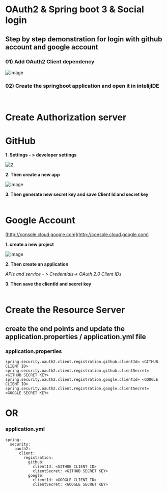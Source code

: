 # OAuth2 & Spring boot 3 & Social login
## Step by step demonstration for login with github account and google account
### 01) Add OAuth2 Client dependency
![image](https://github.com/SupuniAbeysinghe/OAuth2_Social_Login-Demo/assets/121711723/f2f16099-91b5-4d4c-bbc2-a4613c042daf)
### 02)	Create the springboot application and open it in intelijIDE

<br/>

# Create Authorization server

# GitHub
**1. Settings - > developer settings**
<br/>


![2](https://github.com/SupuniAbeysinghe/OAuth2_Social_Login-Demo/assets/121711723/0729e10d-9ebb-4438-88f3-5e6949d997dd)

**2. Then create a new app**
<br/>

![image](https://github.com/SupuniAbeysinghe/OAuth2_Social_Login-Demo/assets/121711723/34a26dec-29a3-4ebd-b2a2-b0a9e3a32deb)

**3. Then generate new secret key and save Client Id and secret key**
<br/><br/>

# Google Account

[http://console.cloud.google.com](http://console.cloud.google.com)

**1. create a new project**
<br/>

![image](https://github.com/SupuniAbeysinghe/OAuth2_Social_Login-Demo/assets/121711723/291e2259-e8ee-4f53-b3ad-06e73cd97315)

**2. Then create an application**

*APIs and service - > Credentials-> OAuth 2.0 Client IDs*

**3. Then save the clientId and secret key**
<br/><br/>

# Create the Resource Server

## create the end points and update the application.properties / application.yml file

### application.properties

```
spring.security.oauth2.client.registration.github.clientId= <GITHUB CLIENT ID>
spring.security.oauth2.client.registration.github.clientSecret= <GITHUB SECRET KEY>
spring.security.oauth2.client.registration.google.clientId= <GOOGLE CLIENT ID>
spring.security.oauth2.client.registration.google.clientSecret= <GOOGLE SECRET KEY>

```

# OR

### application.yml

```
spring:
  security:
    oauth2:
      client:
        registration:
          github:
            clientId: <GITHUB CLIENT ID>
            clientSecret: <GITHUB SECRET KEY>
          google:
            clientId: <GOOGLE CLIENT ID>
            clientSecret: <GOOGLE SECRET KEY>

```





